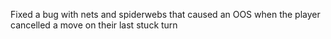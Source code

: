 Fixed a bug with nets and spiderwebs that caused an OOS when the player cancelled a move on their last stuck turn

